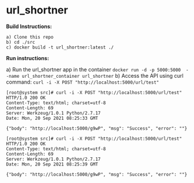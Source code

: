 # url_shortner

**Build Instructions:**
```
a) Clone this repo
b) cd ./src
c) docker build -t url_shortner:latest ./
```

**Run instructions:**

a) Run the url_shortner app in the container
`docker run -d -p 5000:5000  --name url_shortner_container url_shortner`
b) Access the API using curl command:
`curl -i -X POST "http://localhost:5000/url/test"`
```
[root@system src]# curl -i -X POST "http://localhost:5000/url/test"
HTTP/1.0 200 OK
Content-Type: text/html; charset=utf-8
Content-Length: 69
Server: Werkzeug/1.0.1 Python/2.7.17
Date: Mon, 20 Sep 2021 08:25:33 GMT

{"body": "http://localhost:5000/g9wP", "msg": "Success", "error": ""}

[root@system src]# curl -i -X POST "http://localhost:5000/url/test"
HTTP/1.0 200 OK
Content-Type: text/html; charset=utf-8
Content-Length: 69
Server: Werkzeug/1.0.1 Python/2.7.17
Date: Mon, 20 Sep 2021 08:25:39 GMT

{"body": "http://localhost:5000/g9wP", "msg": "Success", "error": ""}
```
